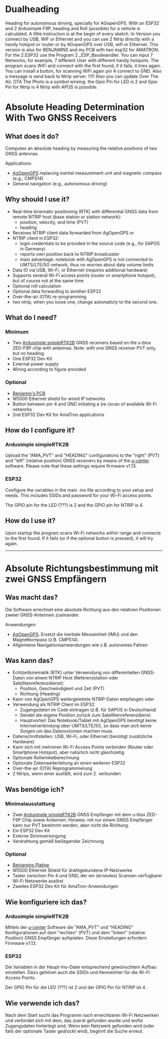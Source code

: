 # Dualheading
Heading for autonomous driving, specially for AGopenGPS. 
With an ESP32 and 2 Ardusimple F9P, heading and Roll (possible) for a vehicle is calculated. 
A little instruction is at the begin of every sketch. 
In Version you connect by USB, WiF or Ethernet and you can use 2 Ntrip directly with a handy hotspot or router or by AGopenGPS over USB, wifi or Ethernet.
This version is also for BENJAMINS  and my PCB with two esp32 for AMATRON. 
For the 2.ESP32 use the Program  2._ESP_Baudwandler.
You can input 7 Networks, for example, 7 different User with different handy hotspots.
The program scans WiFi and connect with the first found, if it fails, it tries again.
You can install a button, for scanning WiFi again pin 4 connect to GND.
Also a message is send back to Ntrip server. !!!!!
Also you can update Over The Air, OTA
The Photo is a symbol wireing. the Gpio Pin for LED is 2 and Gpio Pin for Ntrip is 4
Ntrip with APOS is possible.

# Absolute Heading Determination With Two GNSS Receivers

## What does it do?

Computes an absolute heading by measuring the relative positions of two GNSS antennas.

Applications:

* [AgOpenGPS](https://github.com/farmerbriantee/AgOpenGPS) replacing inertial measurement unit and magnetic compass (e.g., CMPS14)
* General navigation (e.g., autonomous driving)

## Why should I use it?

* Real-time kinematic positioning (RTK) with differential GNSS data from remote NTRIP host (base station or station network):
    * position, velocity, and time (PVT)
    * heading
* Receives NTRIP client data forwarded from AgOpenGPS or
* NTRIP client in ESP32:
    * login credentials to be provided in the source code (e.g., for SAPOS in Germany)
    * reports own position back to NTRIP broadcaster
    * main advantage: notebook with AgOpenGPS is not connected to UMTS/LTE/5G network, thus no worries about data volume limits
* Data IO via USB, Wi-Fi, or Ethernet (requires additional hardware)
* Supports several Wi-Fi access points (router or smartphone hotspot), but of course not at the same time
* Optional roll calculation
* Optional data forwarding to another ESP32
* Over-the-air (OTA) re-programming 
* two ntrip, when you loose one, change automaticly to the second one.

## What do I need?

### Minimum

* Two [Ardusimple simpleRTK2B](https://www.ardusimple.com/product/simplertk2b-basic-starter-kit-ip65/) GNSS receivers based on the u-blox ZED-F9P chip with antennas. Note: with one GNSS receiver PVT only, but no heading.
* One ESP32 Dev Kit
* External power supply
* Wiring according to figure provided

### Optional

* [Benjamin's PCB](https://oshwlab.com/biohofbolten/dualgps-agopengps-v1-4)
* W5500 Ethernet shield for wired IP networks
* Button between pin 4 and GND initiating a (re-)scan of available Wi-Fi networks
* 2nd ESP32 Dev Kit for AmaTron applications

## How do I configure it?

### Ardusimple simpleRTK2B

Upload the "AMA_PVT" and "HEADING" configurations to the "right" (PVT) and "left" (relative position) GNSS receivers by means of the [u-center](https://www.u-blox.com/en/product/u-center) software. Please note that these settings require firmware v1.13.

### ESP32

Configure the variables in the main .ino file according to your setup and needs. This includes SSIDs and password for your Wi-Fi access points.

The GPIO pin for the LED (???) is 2 and the GPIO pin for NTRIP is 4.

## How do I use it?

Upon startup the program scans Wi-Fi networks within range and connects to the first found. If it fails (or if the optional button is pressed), it will try again.

--------------------

# Absolute Richtungsbestimmung mit zwei GNSS Empfängern

## Was macht das?

Die Software errechnet eine absolute Richtung aus den relativen Positionen zweier GNSS-Antennen zueinander.

Anwendungen:

* [AgOpenGPS](https://github.com/farmerbriantee/AgOpenGPS). Ersetzt die inertiale Messeinheit (IMU) und den Magnetkompass (z.B. CMPS14).
* Allgemeine Navigationsanwendungen wie z.B. autonomes Fahren

## Was kann das?

* Echtzeitkinematik (RTK) unter Verwendung von differentiellen GNSS-Daten von einem NTRIP Host (Referenzstation oder Satellitenreferenzdienst):
    * Position, Geschwindigkeit und Zeit (PVT)
    * Richtung (Heading)
* Kann von AgOpenGPS weitergeleitete NTRIP-Daten empfangen oder
* Verwendung als NTRIP Client im ESP32:
    * Zugangsdaten im Code eintragen (z.B. für SAPOS in Deutschland)
    * Sendet die eigene Position zurück zum Satellitenreferenzdienst
    * Hauptvorteil: Das Notebook/Tablet mit AgOpenGPS benötigt keine Internetverbindung über UMTS/LTE/5G, so dass man sich keine Sorgen um das Datenvolumen machen muss.
* Datenschnittstellen: USB, Wi-Fi, oder Ethernet (benötigt zusätzliche Hardware)
* Kann sich mit mehreren Wi-Fi Access Points verbinden (Router oder Smartphone Hotspot), aber natürlich nicht gleichzeitig
* Optionale Rollwinkelberechnung
* Optionale Datenweiterleitung an einen weiteren ESP32
* Over-the-air (OTA) Reprogrammierung
* 2 Ntrips, wenn einer ausfällt, wird zum 2. verbunden

## Was benötige ich?

### Minimalausstattung

* Zwei [Ardusimple simpleRTK2B](https://www.ardusimple.com/product/simplertk2b-basic-starter-kit-ip65/) GNSS Empfänger mit dem u-blox ZED-F9P Chip sowie Antennen. Hinweis: mit nur einem GNSS Empfänger kann nur PVT bestimmt werden, aber nicht die Richtung.
* Ein ESP32 Dev Kit
* Externe Stromversorgung
* Verdrahtung gemäß beiliegender Zeichnung

### Optional

* [Benjamins Platine](https://oshwlab.com/biohofbolten/dualgps-agopengps-v1-4)
* W5500 Ethernet Shield für drahtgebundene IP-Netzwerke
* Taster zwischen Pin 4 und GND, der ein (erneutes) Scannen verfügbarer Wi-Fi Netzwerke auslöst
* Zweites ESP32 Dev Kit für AmaTron-Anwendungen

## Wie konfiguriere ich das?

### Ardusimple simpleRTK2B

Mittels der [u-center](https://www.u-blox.com/en/product/u-center) Software die "AMA_PVT" und "HEADING" Konfigurationen auf dem "rechten" (PVT) und dem "linken" (relative Position) GNSS Empfänger aufspielen. Diese Einstellungen erfordern Firmware v1.13.

### ESP32

Die Variablen in der Haupt-Ino-Datei entsprechend gewünschtem Aufbau einstellen. Dazu gehören auch die SSIDs und Kennwörter für die Wi-Fi Access Points.

Der GPIO Pin für die LED (???) ist 2 und der GPIO Pin für NTRIP ist 4.

## Wie verwende ich das?

Nach dem Start sucht das Programm nach erreichbaren Wi-Fi Netzwerken und verbindet sich mit dem, das zuerst gefunden wurde und wofür Zugangsdaten hinterlegt sind. Wenn kein Netzwerk gefunden wird (oder falls der optionale Taster gedrückt wird), beginnt die Suche erneut.
